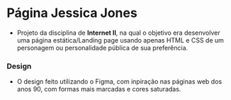<h1>Página Jessica Jones</h1>
<ul>
<li>Projeto da disciplina de <b>Internet II</b>, na qual o objetivo era desenvolver uma página estática/Landing page usando apenas HTML e CSS de um personagem ou personalidade pública de sua preferência.</li>
</ul>
<h3>Design</h3>
<ul>
<li>O design feito utilizando o Figma, com inpiração nas páginas web dos anos 90, com formas mais marcadas e cores saturadas.</li>
</ul>
